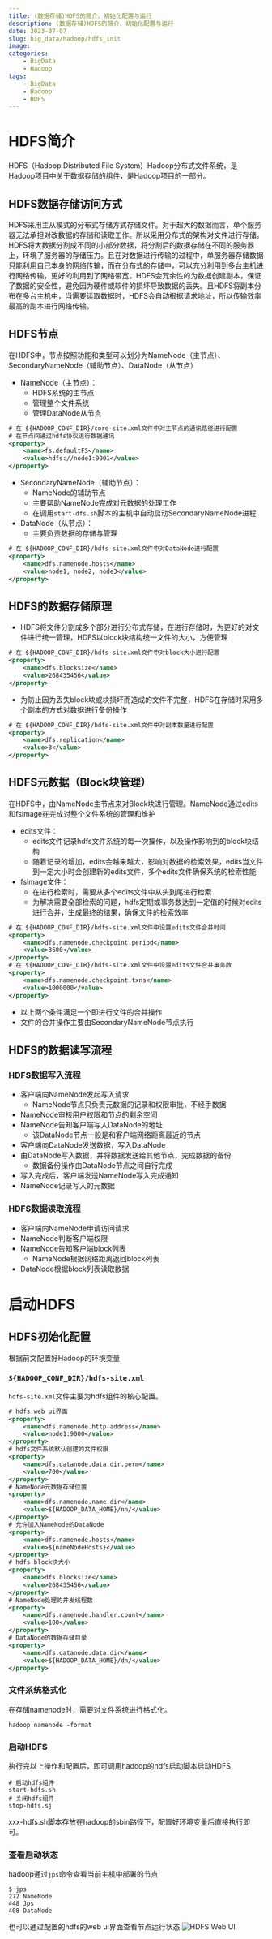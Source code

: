```yaml
---
title: (数据存储)HDFS的简介、初始化配置与运行
description: (数据存储)HDFS的简介、初始化配置与运行
date: 2023-07-07
slug: big_data/hadoop/hdfs_init
image: 
categories:
    - BigData
    - Hadoop
tags:
    - BigData
    - Hadoop
    - HDFS
---
```


# HDFS简介
HDFS（Hadoop Distributed File System）Hadoop分布式文件系统，是Hadoop项目中关于数据存储的组件，是Hadoop项目的一部分。
## HDFS数据存储访问方式
HDFS采用主从模式的分布式存储方式存储文件。对于超大的数据而言，单个服务器无法承担对改数据的存储和读取工作。所以采用分布式的架构对文件进行存储。HDFS将大数据分割成不同的小部分数据，将分割后的数据存储在不同的服务器上，环境了服务器的存储压力。且在对数据进行传输的过程中，单服务器存储数据只能利用自己本身的网络传输，而在分布式的存储中，可以充分利用到多台主机进行网络传输，更好的利用到了网络带宽。HDFS会冗余性的为数据创建副本，保证了数据的安全性，避免因为硬件或软件的损坏导致数据的丢失。且HDFS将副本分布在多台主机中，当需要读取数据时，HDFS会自动根据请求地址，所以传输效率最高的副本进行网络传输。
## HDFS节点
在HDFS中，节点按照功能和类型可以划分为NameNode（主节点）、SecondaryNameNode（辅助节点）、DataNode（从节点）
- NameNode（主节点）：
	- HDFS系统的主节点
	- 管理整个文件系统
	- 管理DataNode从节点
```xml
# 在 ${HADOOP_CONF_DIR}/core-site.xml文件中对主节点的通讯路径进行配置
# 在节点间通过hdfs协议进行数据通讯
<property>
	<name>fs.defaultFS</name>
	<value>hdfs://node1:9001</value>
</property>
```
- SecondaryNameNode（辅助节点）：
	- NameNode的辅助节点
	- 主要帮助NameNode完成对元数据的处理工作
	- 在调用`start-dfs.sh`脚本的主机中自动启动SecondaryNameNode进程
- DataNode（从节点）：
	- 主要负责数据的存储与管理
```xml
# 在 ${HADOOP_CONF_DIR}/hdfs-site.xml文件中对DataNode进行配置
<property>
	<name>dfs.namenode.hosts</name>
	<value>node1, node2, node3</value>
</property>
```
## HDFS的数据存储原理
- HDFS将文件分割成多个部分进行分布式存储，在进行存储时，为更好的对文件进行统一管理，HDFS以block块结构统一文件的大小，方便管理
```xml
# 在 ${HADOOP_CONF_DIR}/hdfs-site.xml文件中对block大小进行配置
<property>
	<name>dfs.blocksize</name>
	<value>268435456</value>
</property>
```
- 为防止因为丢失block块或块损坏而造成的文件不完整，HDFS在存储时采用多个副本的方式对数据进行备份操作
```xml
# 在 ${HADOOP_CONF_DIR}/hdfs-site.xml文件中对副本数量进行配置
<property>
	<name>dfs.replication</name>
	<value>3</value>
</property>
```
## HDFS元数据（Block块管理）
在HDFS中，由NameNode主节点来对Block块进行管理。NameNode通过edits和fsimage在完成对整个文件系统的管理和维护
- edits文件：
	- edits文件记录hdfs文件系统的每一次操作，以及操作影响到的block块结构
	- 随着记录的增加，edits会越来越大，影响对数据的检索效果，edits当文件到一定大小时会创建新的edits文件，多个edits文件确保系统的检索性能
- fsimage文件：
	- 在进行检索时，需要从多个edits文件中从头到尾进行检索
	- 为解决需要全部检索的问题，hdfs定期或事务数达到一定值的时候对edits进行合并，生成最终的结果，确保文件的检索效率
```xml
# 在 ${HADOOP_CONF_DIR}/hdfs-site.xml文件中设置edits文件合并时间
<property>
	<name>dfs.namenode.checkpoint.period</name>
	<value>3600</value>
</property>
# 在 ${HADOOP_CONF_DIR}/hdfs-site.xml文件中设置edits文件合并事务数
<property>
	<name>dfs.namenode.checkpoint.txns</name>
	<value>1000000</value>
</property>
```
- 以上两个条件满足一个即进行文件的合并操作
- 文件的合并操作主要由SecondaryNameNode节点执行
## HDFS的数据读写流程
### HDFS数据写入流程
- 客户端向NameNode发起写入请求
	- NameNode节点只负责元数据的记录和权限审批，不经手数据 
- NameNode审核用户权限和节点的剩余空间
- NameNode告知客户端写入DataNode的地址
	- 该DataNode节点一般是和客户端网络距离最近的节点
- 客户端向DataNode发送数据，写入DataNode
- 由DataNode写入数据，并将数据发送给其他节点，完成数据的备份
	- 数据备份操作由DataNode节点之间自行完成
- 写入完成后，客户端发送NameNode写入完成通知
- NameNode记录写入的元数据
### HDFS数据读取流程
- 客户端向NameNode申请访问请求
- NameNode判断客户端权限
- NameNode告知客户端block列表
	- NameNode根据网络距离返回block列表
- DataNode根据block列表读取数据
# 启动HDFS
## HDFS初始化配置
根据前文配置好Hadoop的环境变量
### `${HADOOP_CONF_DIR}/hdfs-site.xml`
`hdfs-site.xml`文件主要为hdfs组件的核心配置。
```xml
# hdfs web ui界面
<property>
	<name>dfs.namenode.http-address</name>
	<value>node1:9000</value>
</property>
# hdfs文件系统默认创建的文件权限
<property>
	<name>dfs.datanode.data.dir.perm</name>
	<value>700</value>
</property>
# NameNode元数据存储位置
<property>
	<name>dfs.namenode.name.dir</name>
	<value>${HADOOP_DATA_HOME}/nn/</value>
</property>
# 允许加入NameNode的DataNode
<property>
	<name>dfs.namenode.hosts</name>
	<value>${nameNodeHosts}</value>
</property>
# hdfs block块大小
<property>
	<name>dfs.blocksize</name>
	<value>268435456</value>
</property>
# NameNode处理的并发线程数
<property>
	<name>dfs.namenode.handler.count</name>
	<value>100</value>
</property>
# DataNode的数据存储目录
<property>
	<name>dfs.datanode.data.dir</name>
	<value>${HADOOP_DATA_HOME}/dn/</value>
</property>
```
### 文件系统格式化
在存储namenode时，需要对文件系统进行格式化。
```shell
hadoop namenode -format
```
### 启动HDFS
执行完以上操作和配置后，即可调用hadoop的hdfs启动脚本启动HDFS
```shell
# 启动hdfs组件
start-hdfs.sh
# 关闭hdfs组件
stop-hdfs.sj
```
xxx-hdfs.sh脚本存放在hadoop的sbin路径下，配置好环境变量后直接执行即可。
### 查看启动状态
hadoop通过`jps`命令查看当前主机中部署的节点
```shell
$ jps
272 NameNode
448 Jps
408 DataNode
```
也可以通过配置的hdfs的web ui界面查看节点运行状态
![HDFS Web UI](hdfs_web_ui.png)
